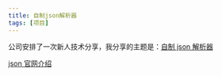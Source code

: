 ```yaml
---
title: 自制json解析器
tags: [项目]
---
```


公司安排了一次新人技术分享，我分享的主题是：[自制 json 解析器](https://github.com/liuqinh2s/json-parser)

<!-- more -->

[json 官网介绍](https://www.json.org/json-zh.html)

